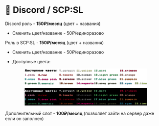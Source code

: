 # 🔔 Discord / SCP:SL

Discord роль - **150₽/месяц** (цвет + названия)

* Сменить цвет/название - 50₽/единоразово

Роль в SCP:SL - **150₽/месяц** (цвет + названия)

* Сменить цвет/название - 50₽/единоразово
*   Доступные цвета:

    <figure><img src="../.gitbook/assets/6868688686e.png" alt=""><figcaption></figcaption></figure>

Дополнительный слот - **100₽/месяц** (позволяет зайти на сервер даже если он заполнен)

